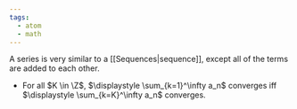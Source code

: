 ```yaml
---
tags:
  - atom
  - math
---
```

A series is very similar to a [[Sequences|sequence]], except all of the terms are added to each other.
- For all $K \in \Z$, $\displaystyle \sum_{k=1}^\infty a_n$ converges iff $\displaystyle \sum_{k=K}^\infty a_n$ converges.